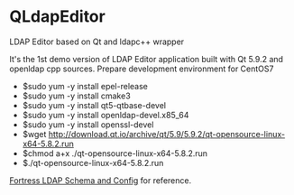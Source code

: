 # QLdapEditor
LDAP Editor based on Qt and ldapc++ wrapper

It's the 1st demo version of LDAP Editor application built with Qt 5.9.2 and openldap cpp sources.
Prepare development environment for CentOS7
- $sudo yum -y install epel-release
- $sudo yum -y install cmake3
- $sudo yum -y install qt5-qtbase-devel
- $sudo yum -y install openldap-devel.x85_64
- $sudo yum -y install openssl-devel
- $wget http://download.qt.io/archive/qt/5.9/5.9.2/qt-opensource-linux-x64-5.8.2.run
- $chmod a+x ./qt-opensource-linux-x64-5.8.2.run
- $./qt-opensource-linux-x64-5.8.2.run


[Fortress LDAP Schema and Config](https://github.com/apache/directory-fortress-core/tree/master/ldap) for reference.

